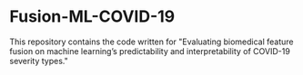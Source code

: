 # Fusion-ML-COVID-19
This repository contains the code written for "Evaluating biomedical feature fusion on machine learning’s predictability and interpretability of COVID-19 severity types."
